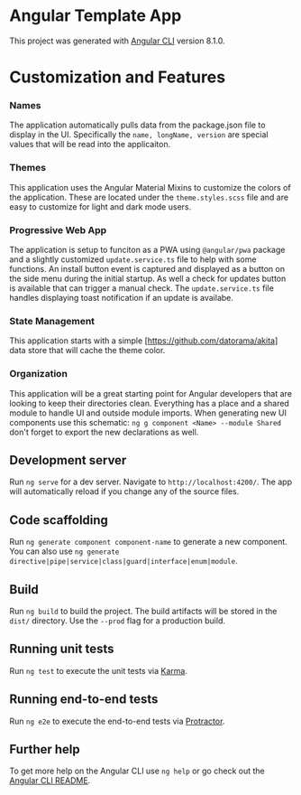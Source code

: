 # Angular Template App
This project was generated with [Angular CLI](https://github.com/angular/angular-cli) version 8.1.0.

# Customization and Features

### Names
The application automatically pulls data from the package.json file to display in the UI. Specifically the `name, longName, version` are special values that will be read into the applicaiton.

### Themes
This application uses the Angular Material Mixins to customize the colors of the application. These are located under the `theme.styles.scss` file and are easy to customize for light and dark mode users.

### Progressive Web App
The application is setup to funciton as a PWA using `@angular/pwa` package and a slightly customized `update.service.ts` file to help with some functions. An install button event is captured and displayed as a button on the side menu during the initial startup. As well a check for updates button is available that can trigger a manual check. The `update.service.ts` file handles displaying toast notification if an update is availabe.

### State Management
This application starts with a simple [https://github.com/datorama/akita] data store that will cache the theme color.

### Organization
This application will be a great starting point for Angular developers that are looking to keep their directories clean. Everything has a place and a shared module to handle UI and outside module imports. When generating new UI components use this schematic: `ng g component <Name> --module Shared` don't forget to export the new declarations as well. 

## Development server

Run `ng serve` for a dev server. Navigate to `http://localhost:4200/`. The app will automatically reload if you change any of the source files.

## Code scaffolding

Run `ng generate component component-name` to generate a new component. You can also use `ng generate directive|pipe|service|class|guard|interface|enum|module`.

## Build

Run `ng build` to build the project. The build artifacts will be stored in the `dist/` directory. Use the `--prod` flag for a production build.

## Running unit tests

Run `ng test` to execute the unit tests via [Karma](https://karma-runner.github.io).

## Running end-to-end tests

Run `ng e2e` to execute the end-to-end tests via [Protractor](http://www.protractortest.org/).

## Further help

To get more help on the Angular CLI use `ng help` or go check out the [Angular CLI README](https://github.com/angular/angular-cli/blob/master/README.md).
